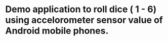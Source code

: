# Demo application to roll dice ( 1 - 6) using accelorometer sensor value of Android mobile phones. 
